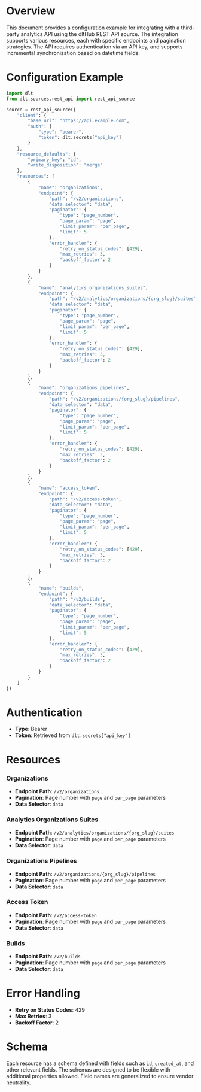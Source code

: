 # Overview

This document provides a configuration example for integrating with a third-party analytics API using the dltHub REST API source. The integration supports various resources, each with specific endpoints and pagination strategies. The API requires authentication via an API key, and supports incremental synchronization based on datetime fields.

# Configuration Example

```python
import dlt
from dlt.sources.rest_api import rest_api_source

source = rest_api_source({
    "client": {
        "base_url": "https://api.example.com",
        "auth": {
            "type": "bearer",
            "token": dlt.secrets["api_key"]
        }
    },
    "resource_defaults": {
        "primary_key": "id",
        "write_disposition": "merge"
    },
    "resources": [
        {
            "name": "organizations",
            "endpoint": {
                "path": "/v2/organizations",
                "data_selector": "data",
                "paginator": {
                    "type": "page_number",
                    "page_param": "page",
                    "limit_param": "per_page",
                    "limit": 5
                },
                "error_handler": {
                    "retry_on_status_codes": [429],
                    "max_retries": 3,
                    "backoff_factor": 2
                }
            }
        },
        {
            "name": "analytics_organizations_suites",
            "endpoint": {
                "path": "/v2/analytics/organizations/{org_slug}/suites",
                "data_selector": "data",
                "paginator": {
                    "type": "page_number",
                    "page_param": "page",
                    "limit_param": "per_page",
                    "limit": 5
                },
                "error_handler": {
                    "retry_on_status_codes": [429],
                    "max_retries": 3,
                    "backoff_factor": 2
                }
            }
        },
        {
            "name": "organizations_pipelines",
            "endpoint": {
                "path": "/v2/organizations/{org_slug}/pipelines",
                "data_selector": "data",
                "paginator": {
                    "type": "page_number",
                    "page_param": "page",
                    "limit_param": "per_page",
                    "limit": 5
                },
                "error_handler": {
                    "retry_on_status_codes": [429],
                    "max_retries": 3,
                    "backoff_factor": 2
                }
            }
        },
        {
            "name": "access_token",
            "endpoint": {
                "path": "/v2/access-token",
                "data_selector": "data",
                "paginator": {
                    "type": "page_number",
                    "page_param": "page",
                    "limit_param": "per_page",
                    "limit": 5
                },
                "error_handler": {
                    "retry_on_status_codes": [429],
                    "max_retries": 3,
                    "backoff_factor": 2
                }
            }
        },
        {
            "name": "builds",
            "endpoint": {
                "path": "/v2/builds",
                "data_selector": "data",
                "paginator": {
                    "type": "page_number",
                    "page_param": "page",
                    "limit_param": "per_page",
                    "limit": 5
                },
                "error_handler": {
                    "retry_on_status_codes": [429],
                    "max_retries": 3,
                    "backoff_factor": 2
                }
            }
        }
    ]
})
```

# Authentication

- **Type**: Bearer
- **Token**: Retrieved from `dlt.secrets["api_key"]`

# Resources

### Organizations
- **Endpoint Path**: `/v2/organizations`
- **Pagination**: Page number with `page` and `per_page` parameters
- **Data Selector**: `data`

### Analytics Organizations Suites
- **Endpoint Path**: `/v2/analytics/organizations/{org_slug}/suites`
- **Pagination**: Page number with `page` and `per_page` parameters
- **Data Selector**: `data`

### Organizations Pipelines
- **Endpoint Path**: `/v2/organizations/{org_slug}/pipelines`
- **Pagination**: Page number with `page` and `per_page` parameters
- **Data Selector**: `data`

### Access Token
- **Endpoint Path**: `/v2/access-token`
- **Pagination**: Page number with `page` and `per_page` parameters
- **Data Selector**: `data`

### Builds
- **Endpoint Path**: `/v2/builds`
- **Pagination**: Page number with `page` and `per_page` parameters
- **Data Selector**: `data`

# Error Handling

- **Retry on Status Codes**: 429
- **Max Retries**: 3
- **Backoff Factor**: 2

# Schema

Each resource has a schema defined with fields such as `id`, `created_at`, and other relevant fields. The schemas are designed to be flexible with additional properties allowed. Field names are generalized to ensure vendor neutrality.
